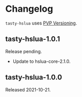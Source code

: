 # Changelog

`tasty-hslua` uses [PVP Versioning][].

## tasty-hslua-1.0.1

Release pending.

-   Update to hslua-core-2.1.0.

## tasty-hslua-1.0.0

Released 2021-10-21.

  [PVP Versioning]: https://pvp.haskell.org
